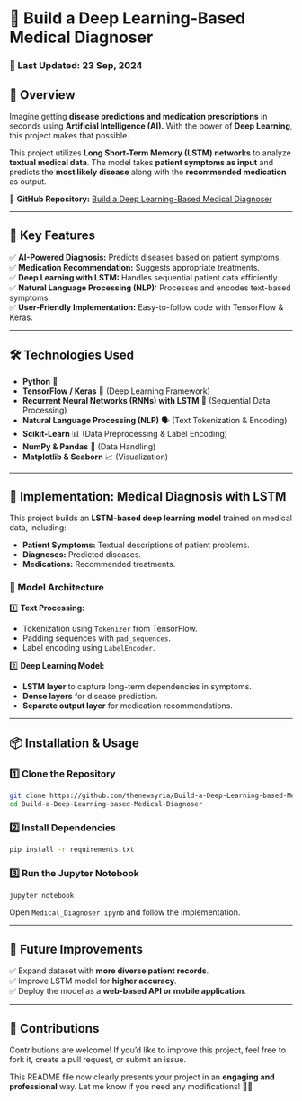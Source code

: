 

# 🏥 Build a Deep Learning-Based Medical Diagnoser  

### 📅 Last Updated: 23 Sep, 2024  

## 📌 Overview  
Imagine getting **disease predictions and medication prescriptions** in seconds using **Artificial Intelligence (AI).** With the power of **Deep Learning**, this project makes that possible.  

This project utilizes **Long Short-Term Memory (LSTM) networks** to analyze **textual medical data**. The model takes **patient symptoms as input** and predicts the **most likely disease** along with the **recommended medication** as output.  

🔗 **GitHub Repository:** [Build a Deep Learning-Based Medical Diagnoser](https://github.com/thenewsyria/Build-a-Deep-Learning-based-Medical-Diagnoser)  

---

## 🎯 Key Features  
✅ **AI-Powered Diagnosis:** Predicts diseases based on patient symptoms.  
✅ **Medication Recommendation:** Suggests appropriate treatments.  
✅ **Deep Learning with LSTM:** Handles sequential patient data efficiently.  
✅ **Natural Language Processing (NLP):** Processes and encodes text-based symptoms.  
✅ **User-Friendly Implementation:** Easy-to-follow code with TensorFlow & Keras.  

---

## 🛠️ Technologies Used  
- **Python** 🐍  
- **TensorFlow / Keras** 🤖 (Deep Learning Framework)  
- **Recurrent Neural Networks (RNNs) with LSTM** 🔄 (Sequential Data Processing)  
- **Natural Language Processing (NLP)** 🗣️ (Text Tokenization & Encoding)  
- **Scikit-Learn** 📊 (Data Preprocessing & Label Encoding)  
- **NumPy & Pandas** 🔢 (Data Handling)  
- **Matplotlib & Seaborn** 📈 (Visualization)  

---

## 🚀 Implementation: Medical Diagnosis with LSTM  
This project builds an **LSTM-based deep learning model** trained on medical data, including:  
- **Patient Symptoms:** Textual descriptions of patient problems.  
- **Diagnoses:** Predicted diseases.  
- **Medications:** Recommended treatments.  

### 📌 Model Architecture  
1️⃣ **Text Processing:**  
- Tokenization using `Tokenizer` from TensorFlow.  
- Padding sequences with `pad_sequences`.  
- Label encoding using `LabelEncoder`.  

2️⃣ **Deep Learning Model:**  
- **LSTM layer** to capture long-term dependencies in symptoms.  
- **Dense layers** for disease prediction.  
- **Separate output layer** for medication recommendations.  

---

## 📦 Installation & Usage  
### 1️⃣ Clone the Repository  
```bash
git clone https://github.com/thenewsyria/Build-a-Deep-Learning-based-Medical-Diagnoser.git
cd Build-a-Deep-Learning-based-Medical-Diagnoser
```

### 2️⃣ Install Dependencies  
```bash
pip install -r requirements.txt
```

### 3️⃣ Run the Jupyter Notebook  
```bash
jupyter notebook
```
Open `Medical_Diagnoser.ipynb` and follow the implementation.

---

## 🔮 Future Improvements  
✅ Expand dataset with **more diverse patient records**.  
✅ Improve LSTM model for **higher accuracy**.  
✅ Deploy the model as a **web-based API or mobile application**.  

---

## 🤝 Contributions  
Contributions are welcome! If you’d like to improve this project, feel free to fork it, create a pull request, or submit an issue.  

This README file now clearly presents your project in an **engaging and professional** way. Let me know if you need any modifications! 🚀😊

